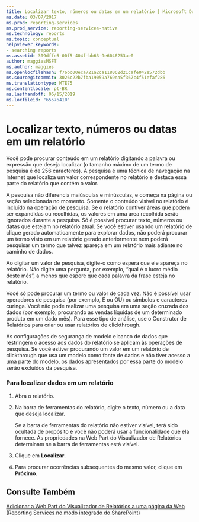 ```yaml
---
title: Localizar texto, números ou datas em um relatório | Microsoft Docs
ms.date: 03/07/2017
ms.prod: reporting-services
ms.prod_service: reporting-services-native
ms.technology: reports
ms.topic: conceptual
helpviewer_keywords:
- searching reports
ms.assetid: 309dffe5-00f5-404f-bb63-9e6046253ae0
author: maggiesMSFT
ms.author: maggies
ms.openlocfilehash: f76bc00eca721a2ca118062d21cafe042e572dbb
ms.sourcegitcommit: 3026c22b7fba19059a769ea5f367c4f51efaf286
ms.translationtype: MTE75
ms.contentlocale: pt-BR
ms.lasthandoff: 06/15/2019
ms.locfileid: "65576410"
---
```

# <a name="find-text-numbers-or-dates-in-a-report"></a>Localizar texto, números ou datas em um relatório
  Você pode procurar conteúdo em um relatório digitando a palavra ou expressão que deseja localizar (o tamanho máximo de um termo de pesquisa é de 256 caracteres). A pesquisa é uma técnica de navegação na Internet que localiza um valor correspondente no relatório e destaca essa parte do relatório que contém o valor.  
  
 A pesquisa não diferencia maiúsculas e minúsculas, e começa na página ou seção selecionada no momento. Somente o conteúdo visível no relatório é incluído na operação de pesquisa. Se o relatório contiver áreas que podem ser expandidas ou recolhidas, os valores em uma área recolhida serão ignorados durante a pesquisa. Só é possível procurar texto, números ou datas que estejam no relatório atual. Se você estiver usando um relatório de clique gerado automaticamente para explorar dados, não poderá procurar um termo visto em um relatório gerado anteriormente nem poderá pesquisar um termo que talvez apareça em um relatório mais adiante no caminho de dados.  
  
 Ao digitar um valor de pesquisa, digite-o como espera que ele apareça no relatório. Não digite uma pergunta, por exemplo, “qual é o lucro médio deste mês”, a menos que espere que cada palavra da frase esteja no relatório.  
  
 Você só pode procurar um termo ou valor de cada vez. Não é possível usar operadores de pesquisa (por exemplo, E ou OU) ou símbolos e caracteres curinga. Você não pode realizar uma pesquisa em uma seção cruzada dos dados (por exemplo, procurando as vendas líquidas de um determinado produto em um dado mês). Para esse tipo de análise, use o Construtor de Relatórios para criar ou usar relatórios de clickthrough.  
  
 As configurações de segurança de modelo e banco de dados que restringem o acesso aos dados do relatório se aplicam às operações de pesquisa. Se você estiver procurando um valor em um relatório de clickthrough que usa um modelo como fonte de dados e não tiver acesso a uma parte do modelo, os dados apresentados por essa parte do modelo serão excluídos da pesquisa.  
  
### <a name="to-find-data-in-a-report"></a>Para localizar dados em um relatório  
  
1.  Abra o relatório.  
  
2.  Na barra de ferramentas do relatório, digite o texto, número ou a data que deseja localizar.  
  
     Se a barra de ferramentas do relatório não estiver visível, terá sido ocultada de propósito e você não poderá usar a funcionalidade que ela fornece. As propriedades na Web Part do Visualizador de Relatórios determinam se a barra de ferramentas está visível.  
  
3.  Clique em **Localizar**.  
  
4.  Para procurar ocorrências subsequentes do mesmo valor, clique em **Próximo**.  
  
## <a name="see-also"></a>Consulte Também  
 [Adicionar a Web Part do Visualizador de Relatórios a uma página da Web &#40;Reporting Services no modo integrado do SharePoint&#41;](../../reporting-services/report-server-sharepoint/add-the-report-viewer-web-part-to-a-web-page.md)  
  
  
